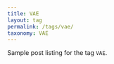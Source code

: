```yaml
---
title: VAE
layout: tag
permalink: /tags/vae/
taxonomy: VAE
---
```


Sample post listing for the tag `VAE`.
